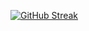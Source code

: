 
[![GitHub Streak](http://github-readme-streak-stats.herokuapp.com?user=Bharathi2003&hide_border=true&date_format=M%20j%5B%2C%20Y%5D&currStreakNum=FFFFFF&stroke=DD2727&background=000000&sideNums=DD2727&dates=FFFFFF&currStreakLabel=DD2727&sideLabels=FF6C16)](https://git.io/streak-stats)
